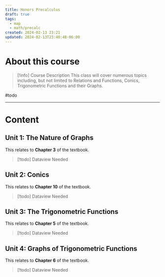 ```yaml
---
title: Honors Precalculus
draft: true
tags:
  - map
  - math/precalc
created: 2024-02-13 23:21
updated: 2024-02-13T23:40:48-06:00
---
```


# About this course

> [!info] Course Description
> This class will cover numerous topics including, but not limited to Relations and Functions, Conics, Trigonometric Functions and their Graphs.

#todo 

---

# Content

## Unit 1: The Nature of Graphs

This relates to **Chapter 3** of the textbook.

> [!todo] Dataview Needed

## Unit 2: Conics

This relates to **Chapter 10** of the textbook.

> [!todo] Dataview Needed

## Unit 3: The Trigonometric Functions 

This relates to **Chapter 5** of the textbook.

> [!todo] Dataview Needed

## Unit 4: Graphs of Trigonometric Functions

This relates to **Chapter 6** of the textbook.

> [!todo] Dataview Needed
